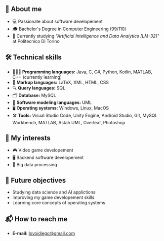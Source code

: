 ## 👾 About me
- 💻 Passionate about software developement
- 🎓 Bachelor's Degree in Computer Engineering (99/110)
- 📖 Currently studying *"Artificial Intelligence and Data Analytics [LM-32]"* at Politecnico Di Torino  
## 🛠️ Technical skills 
- 👨🏻‍💻 **Programming languages:** Java, C, C#, Python, Kotlin, MATLAB, C++ (currently learning)
- 📄 **Markup languages:** LaTeX, XML, HTML, CSS
- 🔍 **Query languages:** SQL
- 🗂️ **Database:** MySQL
- 📐 **Software modeling languages:** UML
- 🖥️ **Operating systems:** Windows, Linux, MacOS
- 🛠️ **Tools:** Visual Studio Code, Unity Engine, Android Studio, Git, MySQL Workbench, MATLAB, Astah UML, Overleaf, Photoshop
## 🎯 My interests
- 🎮 Video game developement
- 🖥️ Backend software developement
- 🧩 Big data processing
## 🏁 Future objectives
- Studying data science and AI applictions
- Improving my game developement skills
- Learning core concepts of operating systems
## 📬 How to reach me
- **E-mail:** lovoidiego@gmail.com
